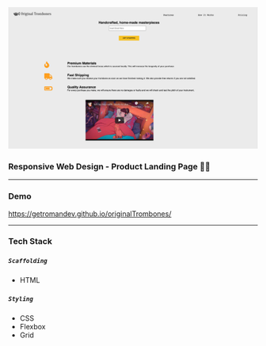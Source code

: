 ![](./img/tromboneHomePage.png)

### Responsive Web Design - Product Landing Page 🚀🔥
---

### Demo
https://getromandev.github.io/originalTrombones/

---

### Tech Stack
##### ```Scaffolding```
- HTML

##### ```Styling```
- CSS
- Flexbox
- Grid
